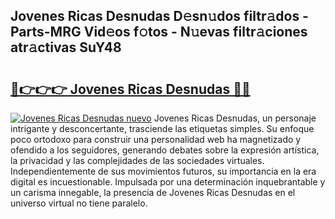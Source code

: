 ## Jovenes Ricas Desnudas D𝚎sn𝚞dos filtr𝚊dos - Parts-MRG Vid𝚎os f𝚘tos - N𝚞evas filtr𝚊ciones atr𝚊ctivas SuY48

# <h2><a href="http://mb7d6rb.tromn.icu/?c=Jovenes+Ricas+Desnudas">🔗👉👉👉 Jovenes Ricas Desnudas 🔗🔗</a></h2>

[![Jovenes Ricas Desnudas nuevo](https://i.imgur.com/pEAQMta.gif)](http://mb7d6rb.tromn.icu/?c=Jovenes+Ricas+Desnudas)
Jovenes Ricas Desnudas, un personaje intrigante y desconcertante, trasciende las etiquetas simples. Su enfoque poco ortodoxo para construir una personalidad web ha magnetizado y ofendido a los seguidores, generando debates sobre la expresión artística, la privacidad y las complejidades de las sociedades virtuales. Independientemente de sus movimientos futuros, su importancia en la era digital es incuestionable. Impulsada por una determinación inquebrantable y un carisma innegable, la presencia de Jovenes Ricas Desnudas en el universo virtual no tiene paralelo.
